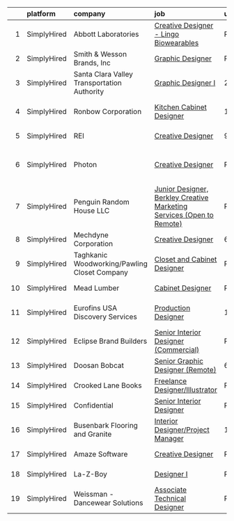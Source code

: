 

|    | platform    | company                                      | job                                                                                                                                                                                 | update_time   | location                       |
|---:|:------------|:---------------------------------------------|:------------------------------------------------------------------------------------------------------------------------------------------------------------------------------------|:--------------|:-------------------------------|
|  1 | SimplyHired | Abbott Laboratories                          | [Creative Designer - Lingo Biowearables](https://www.simplyhired.com/job/hYlYE9nCEdqPA7gegnvIiO2tQz03hFgzeK6pG_5jFy1lez2mkvqrbA?q=creative+designer)                                | Recently      | Alameda, CA                    |
|  2 | SimplyHired | Smith & Wesson Brands, Inc                   | [Graphic Designer](https://www.simplyhired.com/job/WZP1AeVBdJyl_C-vuTuHt_1uD3KWKdXGHoRilvprN4adH0oq1JMaVg?q=creative+designer)                                                      | Recently      | Maryville, TN                  |
|  3 | SimplyHired | Santa Clara Valley Transportation Authority  | [Graphic Designer I](https://www.simplyhired.com/job/wrHZIbeL1LkUJj_-I7ixd-NpPkSwyRJIMUAf0Tk66DR1PP_sBDNdLA?q=creative+designer)                                                    | 2d            | San Jose, CA                   |
|  4 | SimplyHired | Ronbow Corporation                           | [Kitchen Cabinet Designer](https://www.simplyhired.com/job/5uK6wyuFoMRT-OfW-y7wavCVO_U1_urhB7nfJl_e7QNJJhcCCJNJjQ?q=creative+designer)                                              | 11d           | Cupertino, CA +4 locations     |
|  5 | SimplyHired | REI                                          | [Creative Designer](https://www.simplyhired.com/job/E0RnM6R1szEufbIS94qK1yYeBw83bfhAjjTGmcCbVaB3CFgexcG1Kg?q=creative+designer)                                                     | 9d            | Seattle, WA                    |
|  6 | SimplyHired | Photon                                       | [Creative Designer](https://www.simplyhired.com/job/Bd5ZolZxKErqwvjMkCDDvtuzh07EkhGck2Cyg9Sud8lQtGk1clPjTg?q=creative+designer)                                                     | Recently      | San Francisco, CA +6 locations |
|  7 | SimplyHired | Penguin Random House LLC                     | [Junior Designer, Berkley Creative Marketing Services (Open to Remote)](https://www.simplyhired.com/job/ggh2ZIcbxjW6uByW0YkFHLgEzcD_4Ge22lg5QIE4farPWJygz450nA?q=creative+designer) | Recently      | New York, NY                   |
|  8 | SimplyHired | Mechdyne Corporation                         | [Creative Designer](https://www.simplyhired.com/job/G81PEBZpeFCBurhUxes4ItKJ_FusMi3_7rsLkXtZWKIPbsBdBZxNrQ?q=creative+designer)                                                     | 6d            | Mountain View, CA              |
|  9 | SimplyHired | Taghkanic Woodworking/Pawling Closet Company | [Closet and Cabinet Designer](https://www.simplyhired.com/job/hz0odY_byYF-uZ1MVs79vWXh01bJFgR9D5-8nHIfxaEJCjn4gHwRpQ?q=creative+designer)                                           | Recently      | Pawling, NY                    |
| 10 | SimplyHired | Mead Lumber                                  | [Cabinet Designer](https://www.simplyhired.com/job/JOweUw_l3pDPsqtIg-3gorBXWYvW_IStT4VkQXlyHLdhruJ2QjvyDg?q=creative+designer)                                                      | Recently      | Kearney, NE                    |
| 11 | SimplyHired | Eurofins USA Discovery Services              | [Production Designer](https://www.simplyhired.com/job/tJdmStON5I-PqHoN4cYz6Zzgt99BZqevHfU3hs5UCNLtZmii2vU3Jg?q=creative+designer)                                                   | 10d           | Fremont, CA +1 location        |
| 12 | SimplyHired | Eclipse Brand Builders                       | [Senior Interior Designer (Commercial)](https://www.simplyhired.com/job/O31U44uTvCk6Md1bmIgfETA3an8SYJZ4OGX3bWRyC4ZDMFwFD5AwCg?q=creative+designer)                                 | Recently      | Suwanee, GA                    |
| 13 | SimplyHired | Doosan Bobcat                                | [Senior Graphic Designer (Remote)](https://www.simplyhired.com/job/GBMsIdFx_AYBBL-r09Rq-Q2g6YVPNq1bHnUE3gj-pyx0CwnFqX8ByQ?q=creative+designer)                                      | 6d            | Akiachak, AK                   |
| 14 | SimplyHired | Crooked Lane Books                           | [Freelance Designer/Illustrator](https://www.simplyhired.com/job/UhExaaYu1t4V71-D418Rl8bP7ITf3P-8-IaObyNXzN5HjI7MoCcq4w?q=creative+designer)                                        | Recently      | Remote                         |
| 15 | SimplyHired | Confidential                                 | [Senior Interior Designer](https://www.simplyhired.com/job/_x9hU_KEuR2WN2UtQCrNQYYPEBbNoE2JVIYiXN0-2mistkEtceadyg?q=creative+designer)                                              | Recently      | Milwaukee, WI                  |
| 16 | SimplyHired | Busenbark Flooring and Granite               | [Interior Designer/Project Manager](https://www.simplyhired.com/job/pyT6zMKi-M1IXvLrgX7cP4Mwx-GZQC1DuhxnA575rDykUW9it-bfpw?q=creative+designer)                                     | 10d           | Columbia, MO                   |
| 17 | SimplyHired | Amaze Software                               | [Creative Designer](https://www.simplyhired.com/job/jHINZWkFDWGPv5DVwnLCsgXd2Dj4sIF7RdjMDZVbSaVv59aNoaTVHw?q=creative+designer)                                                     | Recently      | Costa Mesa, CA                 |
| 18 | SimplyHired | La-Z-Boy                                     | [Designer I](https://www.simplyhired.com/job/C9xxRPr73oyFF2Qznu8m2rh9ECPgKNm8NIacRK6NItDhJosSYDnhjg?q=creative+designer)                                                            | Recently      | Lancaster, PA                  |
| 19 | SimplyHired | Weissman - Dancewear Solutions               | [Associate Technical Designer](https://www.simplyhired.com/job/nKLyV4uiSfeKrSwc13zURriHvEdy7zEXNSnWqgiMkKQXTOprYoXeYg?q=creative+designer)                                          | Recently      | St. Louis, MO                  |